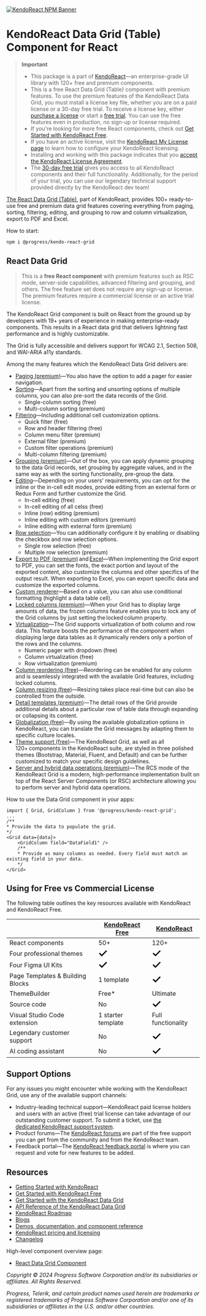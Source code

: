 [![KendoReact NPM Banner](https://raw.githubusercontent.com/telerik/kendo-react/master/images/kendoreact-github-banner.png)](https://www.telerik.com/kendo-react-ui/components/free?utm_medium=referral&utm_source=npm&utm_campaign=kendo-ui-react-trial-npm-grid&utm_content=banner)

# KendoReact Data Grid (Table) Component for React

> **Important**
>
> -   This package is а part of [KendoReact](https://www.telerik.com/kendo-react-ui?utm_medium=referral&utm_source=npm&utm_campaign=kendo-ui-react-trial-npm-grid)&mdash;an enterprise-grade UI library with 120+ free and premium components.
> -   This is a free React Data Grid (Table) component with premium features. To use the premium features of the KendoReact Data Grid, you must install a license key file, whether you are on a paid license or a 30-day free trial. To receive a license key, either [purchase a license](https://www.telerik.com/kendo-react-ui/pricing) or start a [free trial](https://www.telerik.com/download-login-v2-kendo-react-ui). You can use the free features even in production, no sign-up or license required.
> -   If you're looking for more free React components, check out [Get Started with KendoReact Free](https://www.telerik.com/kendo-react-ui/components/free).
> -   If you have an active license, visit the [KendoReact My License page](https://www.telerik.com/kendo-react-ui/components/my-license/?utm_medium=referral&utm_source=npm&utm_campaign=kendo-ui-react-trial-npm-grid) to learn how to configure your KendoReact licensing.
> -   Installing and working with this package indicates that you [accept the KendoReact License Agreement](https://www.telerik.com/purchase/license-agreement/progress-kendoreact?utm_medium=referral&utm_source=npm&utm_campaign=kendo-ui-react-trial-npm-grid).
> -   The [30-day free trial](https://www.telerik.com/try/kendo-react-ui?utm_medium=referral&utm_source=npm&utm_campaign=kendo-ui-react-trial-npm-grid) gives you access to all KendoReact components and their full functionality. Additionally, for the period of your trial, you can use our legendary technical support provided directly by the KendoReact dev team!

[The React Data Grid (Table)](https://www.telerik.com/kendo-react-ui/grid), part of KendoReact, provides 100+ ready-to-use free and premium data grid features covering everything from paging, sorting, filtering, editing, and grouping to row and column virtualization, export to PDF and Excel.

How to start:

```sh
npm i @progress/kendo-react-grid
```

## React Data Grid

> This is a **free React component** with premium features such as RSC mode, server-side capabilities, advanced filtering and grouping, and others. The free feature set does not require any sign-up or license. The premium features require a commercial license or an active trial license.

The KendoReact Grid component is built on React from the ground up by developers with 19+ years of experience in making enterprise-ready components. This results in a React data grid that delivers lightning fast performance and is highly customizable.

The Grid is fully accessible and delivers support for WCAG 2.1, Section 508, and WAI-ARIA a11y standards.

Among the many features which the KendoReact Data Grid delivers are:

-   [Paging (premium)](https://www.telerik.com/kendo-react-ui/components/grid/paging/?utm_medium=referral&utm_source=npm&utm_campaign=kendo-ui-react-trial-npm-grid)&mdash;You also have the option to add a pager for easier navigation.
-   [Sorting](https://www.telerik.com/kendo-react-ui/components/grid/sorting/?utm_medium=referral&utm_source=npm&utm_campaign=kendo-ui-react-trial-npm-grid)&mdash;Apart from the sorting and unsorting options of multiple columns, you can also pre-sort the data records of the Grid.
    -   Single-column sorting (free)
    -   Multi-column sorting (premium)
-   [Filtering](https://www.telerik.com/kendo-react-ui/components/grid/filtering/?utm_medium=referral&utm_source=npm&utm_campaign=kendo-ui-react-trial-npm-grid)&mdash;Including additional cell customization options.
    -   Quick filter (free)
    -   Row and header filtering (free)
    -   Column menu filter (premium)
    -   External filter (premium)
    -   Custom filter operations (premium)
    -   Multi-column filtering (premium)
-   [Grouping (premium)](https://www.telerik.com/kendo-react-ui/components/grid/grouping/?utm_medium=referral&utm_source=npm&utm_campaign=kendo-ui-react-trial-npm-native)&mdash;Out of the box, you can apply dynamic grouping to the data Grid records, set grouping by aggregate values, and in the same way as with the sorting functionality, pre-group the data.
-   [Editing](https://www.telerik.com/kendo-react-ui/components/grid/editing/?utm_medium=referral&utm_source=npm&utm_campaign=kendo-ui-react-trial-npm-grid)&mdash;Depending on your users' requirements, you can opt for the inline or the in-cell edit modes, provide editing from an external form or Redux Form and further customize the Grid.
    -   In-cell editing (free)
    -   In-cell editing of all celss (free)
    -   Inline (row) editing (premium)
    -   Inline editing with custom editors (premium)
    -   Inline editing with external form (premium)
-   [Row selection](https://www.telerik.com/kendo-react-ui/components/grid/selection/?utm_medium=referral&utm_source=npm&utm_campaign=kendo-ui-react-trial-npm-grid)&mdash;You can additionally configure it by enabling or disabling the checkbox and row selection options.
    -   Single row selection (free)
    -   Multiple row selection (premium)
-   [Export to PDF (premium)](https://www.telerik.com/kendo-react-ui/components/grid/pdf-export/?utm_medium=referral&utm_source=npm&utm_campaign=kendo-ui-react-trial-npm-grid) and [Excel](https://www.telerik.com/kendo-react-ui/components/grid/excel-export/?utm_medium=referral&utm_source=npm&utm_campaign=kendo-ui-react-trial-npm-grid)&mdash;When implementing the Grid export to PDF, you can set the fonts, the exact portion and layout of the exported content, also customize the columns and other specifics of the output result. When exporting to Excel, you can export specific data and customize the exported columns.
-   [Custom renderer](https://www.telerik.com/kendo-react-ui/components/grid/styling/?utm_medium=referral&utm_source=npm&utm_campaign=kendo-ui-react-trial-npm-grid)&mdash;Based on a value, you can also use conditional formatting (highlight a data table cell).
-   [Locked columns (premium)](https://www.telerik.com/kendo-react-ui/components/grid/columns/locked/?utm_medium=referral&utm_source=npm&utm_campaign=kendo-ui-react-trial-npm-grid)&mdash;When your Grid has to display large amounts of data, the frozen columns feature enables you to lock any of the Grid columns by just setting the locked column property.
-   [Virtualization](https://www.telerik.com/kendo-react-ui/components/grid/scroll-modes/virtual/?utm_medium=referral&utm_source=npm&utm_campaign=kendo-ui-react-trial-npm-grid)&mdash;The Grid supports virtualization of both column and row data. This feature boosts the performance of the component when displaying large data tables as it dynamically renders only a portion of the rows and the columns.
    -   Numeric pager with dropdown (free)
    -   Column virtualization (free)
    -   Row virtualization (premium)
-   [Column reordering (free)](https://www.telerik.com/kendo-react-ui/components/grid/columns/reordering/?utm_medium=referral&utm_source=npm&utm_campaign=kendo-ui-react-trial-npm-grid)&mdash;Reordering can be enabled for any column and is seamlessly integrated with the available Grid features, including locked columns.
-   [Column resizing (free)](https://www.telerik.com/kendo-react-ui/components/grid/columns/resizing/?utm_medium=referral&utm_source=npm&utm_campaign=kendo-ui-react-trial-npm-grid)&mdash;Resizing takes place real-time but can also be controlled from the outside.
-   [Detail templates (premium)](https://www.telerik.com/kendo-react-ui/components/grid/advanced-features/detail/?utm_medium=referral&utm_source=npm&utm_campaign=kendo-ui-react-trial-npm-grid)&mdash;The detail rows of the Grid provide additional details about a particular row of table data through expanding or collapsing its content.
-   [Globalization (free)](https://www.telerik.com/kendo-react-ui/components/grid/globalization/?utm_medium=referral&utm_source=npm&utm_campaign=kendo-ui-react-trial-npm-grid)&mdash;By using the available globalization options in KendoReact, you can translate the Grid messages by adapting them to specific culture locales.
-   [Theme support (free)](https://www.telerik.com/kendo-react-ui/components/styling/?utm_medium=referral&utm_source=npm&utm_campaign=kendo-ui-react-trial-npm-grid)&mdash;The KendoReact Grid, as well as all 120+ components in the KendoReact suite, are styled in three polished themes (Bootstrap, Material, Fluent, and Default) and can be further customized to match your specific design guidelines.
-   [Server and hybrid data operations (premium)](https://www.telerik.com/kendo-react-ui/components/grid/rsc-mode)&mdash;The RCS mode of the KendoReact Grid is a modern, high-performance implementation built on top of the React Server Components (or RSC) architecture allowing you to perform server and hybrid data operations.

How to use the Data Grid component in your apps:

```tsx
import { Grid, GridColumn } from '@progress/kendo-react-grid';
...
/**
* Provide the data to populate the grid.
*/
<Grid data={data}>
    <GridColumn field="DataField1" />
    /**
    * Provide as many columns as needed. Every field must match an existing field in your data.
    */
</Grid>
```

## Using for Free vs Commercial License

The following table outlines the key resources available with KendoReact and KendoReact Free.

|                                  | [KendoReact Free](https://www.telerik.com/kendo-react-ui/components/free)                                                                                                                                | [KendoReact](https://www.telerik.com/kendo-react-ui)                                                                                                                                                     |
| -------------------------------- | -------------------------------------------------------------------------------------------------------------------------------------------------------------------------------------------------------- | -------------------------------------------------------------------------------------------------------------------------------------------------------------------------------------------------------- |
| React components                 | 50+                                                                                                                                                                                                      | 120+                                                                                                                                                                                                     |
| Four professional themes         | <svg xmlns="http://www.w3.org/2000/svg" width="24" height="24" viewBox="0 0 24 24"><path d="M20.285 2l-11.285 11.567-5.286-5.011-3.714 3.716 9 8.728 15-15.285z" stroke="white" stroke-width="2"/></svg> | <svg xmlns="http://www.w3.org/2000/svg" width="24" height="24" viewBox="0 0 24 24"><path d="M20.285 2l-11.285 11.567-5.286-5.011-3.714 3.716 9 8.728 15-15.285z" stroke="white" stroke-width="2"/></svg> |
| Four Figma UI Kits               | <svg xmlns="http://www.w3.org/2000/svg" width="24" height="24" viewBox="0 0 24 24"><path d="M20.285 2l-11.285 11.567-5.286-5.011-3.714 3.716 9 8.728 15-15.285z" stroke="white" stroke-width="2"/></svg> | <svg xmlns="http://www.w3.org/2000/svg" width="24" height="24" viewBox="0 0 24 24"><path d="M20.285 2l-11.285 11.567-5.286-5.011-3.714 3.716 9 8.728 15-15.285z" stroke="white" stroke-width="2"/></svg> |
| Page Templates & Building Blocks | 1 template                                                                                                                                                                                               | <svg xmlns="http://www.w3.org/2000/svg" width="24" height="24" viewBox="0 0 24 24"><path d="M20.285 2l-11.285 11.567-5.286-5.011-3.714 3.716 9 8.728 15-15.285z" stroke="white" stroke-width="2"/></svg> |
| ThemeBuilder                     | Free\*                                                                                                                                                                                                   | Ultimate                                                                                                                                                                                                 |
| Source code                      | No                                                                                                                                                                                                       | <svg xmlns="http://www.w3.org/2000/svg" width="24" height="24" viewBox="0 0 24 24"><path d="M20.285 2l-11.285 11.567-5.286-5.011-3.714 3.716 9 8.728 15-15.285z" stroke="white" stroke-width="2"/></svg> |
| Visual Studio Code extension     | 1 starter template                                                                                                                                                                                       | Full functionality                                                                                                                                                                                       |
| Legendary customer support       | No                                                                                                                                                                                                       | <svg xmlns="http://www.w3.org/2000/svg" width="24" height="24" viewBox="0 0 24 24"><path d="M20.285 2l-11.285 11.567-5.286-5.011-3.714 3.716 9 8.728 15-15.285z" stroke="white" stroke-width="2"/></svg> |
| AI coding assistant              | No                                                                                                                                                                                                       | <svg xmlns="http://www.w3.org/2000/svg" width="24" height="24" viewBox="0 0 24 24"><path d="M20.285 2l-11.285 11.567-5.286-5.011-3.714 3.716 9 8.728 15-15.285z" stroke="white" stroke-width="2"/></svg> |

## Support Options

For any issues you might encounter while working with the KendoReact Grid, use any of the available support channels:

-   Industry-leading technical support&mdash;KendoReact paid license holders and users with an active (free) trial license can take advantage of our outstanding customer support. To submit a ticket, use [the dedicated KendoReact support system](https://www.telerik.com/account/support-center/contact-us/technical-support?utm_medium=referral&utm_source=npm&utm_campaign=kendo-ui-react-trial-npm-grid).
-   Product forums&mdash;The [KendoReact forums](https://www.telerik.com/forums/kendo-ui-react?utm_medium=referral&utm_source=npm&utm_campaign=kendo-ui-react-trial-npm-grid) are part of the free support you can get from the community and from the KendoReact team.
-   Feedback portal&mdash;The [KendoReact feedback portal](https://feedback.telerik.com/kendo-react-ui?utm_medium=referral&utm_source=npm&utm_campaign=kendo-ui-react-trial-npm-grid) is where you can request and vote for new features to be added.

## Resources

-   [Getting Started with KendoReact](https://www.telerik.com/kendo-react-ui/components/getting-started/?utm_medium=referral&utm_source=npm&utm_campaign=kendo-ui-react-trial-npm-grid)
-   [Get Started with KendoReact Free](https://www.telerik.com/kendo-react-ui/components/free)
-   [Get Started with the KendoReact Data Grid](https://www.telerik.com/kendo-react-ui/components/grid/get-started/?utm_medium=referral&utm_source=npm&utm_campaign=kendo-ui-react-trial-npm-grid)
-   [API Reference of the KendoReact Data Grid](https://www.telerik.com/kendo-react-ui/components/grid/api/GridProps/?utm_medium=referral&utm_source=npm&utm_campaign=kendo-ui-react-trial-npm-grid)
-   [KendoReact Roadmap](https://www.telerik.com/support/whats-new/kendo-react-ui/roadmap?utm_medium=referral&utm_source=npm&utm_campaign=kendo-ui-react-trial-npm-grid)
-   [Blogs](https://www.telerik.com/blogs/tag/kendoreact?utm_medium=referral&utm_source=npm&utm_campaign=kendo-ui-react-trial-npm-grid)
-   [Demos, documentation, and component reference](https://www.telerik.com/kendo-react-ui/components/?utm_medium=referral&utm_source=npm&utm_campaign=kendo-ui-react-trial-npm-grid)
-   [KendoReact pricing and licensing](https://www.telerik.com/kendo-react-ui/pricing?utm_medium=referral&utm_source=npm&utm_campaign=kendo-ui-react-trial-npm-grid)
-   [Changelog](https://www.telerik.com/kendo-react-ui/components/changelogs/ui-for-react/?utm_medium=referral&utm_source=npm&utm_campaign=kendo-ui-react-trial-npm-grid)

High-level component overview page:

-   [React Data Grid Component](https://www.telerik.com/kendo-react-ui/grid)

_Copyright © 2024 Progress Software Corporation and/or its subsidiaries or affiliates. All Rights Reserved._

_Progress, Telerik, and certain product names used herein are trademarks or registered trademarks of Progress Software Corporation and/or one of its subsidiaries or affiliates in the U.S. and/or other countries._
